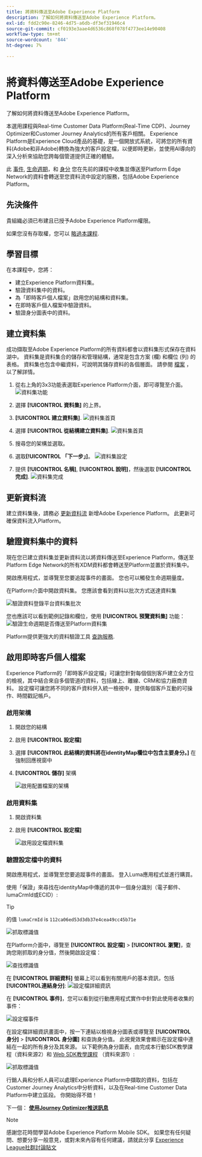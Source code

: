 ```yaml
---
title: 將資料傳送至Adobe Experience Platform
description: 了解如何將資料傳送至Adobe Experience Platform。
exl-id: fdd2c90e-8246-4d75-a6db-df3ef31946c4
source-git-commit: cf0193e3aae4d6536c868f078f4773ee14e90408
workflow-type: tm+mt
source-wordcount: '844'
ht-degree: 7%

---
```


# 將資料傳送至Adobe Experience Platform

了解如何將資料傳送至Adobe Experience Platform。

本選用課程與Real-time Customer Data Platform(Real-Time CDP)、Journey Optimizer和Customer Journey Analytics的所有客戶相關。 Experience Platform是Experience Cloud產品的基礎，是一個開放式系統，可將您的所有資料(Adobe和非Adobe)轉換為強大的客戶設定檔，以便即時更新，並使用AI導向的深入分析來協助您跨每個管道提供正確的體驗。

此 [事件](events.md), [生命週期](lifecycle-data.md)，和 [身分](identity.md) 您在先前的課程中收集並傳送至Platform Edge Network的資料會轉送至您資料流中設定的服務，包括Adobe Experience Platform。


## 先決條件

貴組織必須已布建且已授予Adobe Experience Platform權限。

如果您沒有存取權，您可以 [略過本課程](install-sdks.md).

## 學習目標

在本課程中，您將：

* 建立Experience Platform資料集。
* 驗證資料集中的資料。
* 為「即時客戶個人檔案」啟用您的結構和資料集。
* 在即時客戶個人檔案中驗證資料。
* 驗證身分圖表中的資料。


## 建立資料集

成功擷取至Adobe Experience Platform的所有資料都會以資料集形式保存在資料湖中。 資料集是資料集合的儲存和管理結構，通常是包含方案 (欄) 和欄位 (列) 的表格。 資料集也包含中繼資料，可說明其儲存資料的各個層面。 請參閱 [檔案](https://experienceleague.adobe.com/docs/experience-platform/catalog/datasets/overview.html?lang=zh-Hant) ，以了解詳情。

1. 從右上角的3x3功能表選取Experience Platform介面，即可導覽至介面。
   ![資料集功能](assets/mobile-dataset-menu.png)

1. 選擇 **[!UICONTROL 資料集]** 的上界。

1. **[!UICONTROL 建立資料集]**.
   ![資料集首頁](assets/mobile-dataset-home.png)

1. 選擇 **[!UICONTROL 從結構建立資料集]**.
   ![資料集首頁](assets/mobile-dataset-create.png)

1. 搜尋您的架構並選取。

1. 選取&#x200B;**[!UICONTROL 「下一步」]**。
   ![資料集設定](assets/mobile-dataset-configure.png)

1. 提供 **[!UICONTROL 名稱]**, **[!UICONTROL 說明]**，然後選取 **[!UICONTROL 完成]**.
   ![資料集完成](assets/mobile-dataset-finish.png)

## 更新資料流

建立資料集後，請務必 [更新資料流](create-datastream.md) 新增Adobe Experience Platform。 此更新可確保資料流入Platform。

## 驗證資料集中的資料

現在您已建立資料集並更新資料流以將資料傳送至Experience Platform，傳送至Platform Edge Network的所有XDM資料都會轉送至Platform並置於資料集中。

開啟應用程式，並導覽至您要追蹤事件的畫面。 您也可以觸發生命週期量度。

在Platform介面中開啟資料集。 您應該會看到資料以批次方式送達資料集

![驗證資料登錄平台資料集批次](assets/mobile-platform-dataset-batches.png)

您也應該可以看到範例記錄和欄位，使用 **[!UICONTROL 預覽資料集]** 功能：
![驗證生命週期是否傳送至Platform資料集](assets/mobile-lifecycle-platform-dataset.png)

Platform提供更強大的資料驗證工具 [查詢服務](https://experienceleague.adobe.com/docs/platform-learn/tutorials/queries/explore-data.html?lang=zh-Hant).

## 啟用即時客戶個人檔案

Experience Platform的「即時客戶設定檔」可讓您針對每個個別客戶建立全方位的檢視，其中結合來自多個管道的資料，包括線上、離線、CRM和協力廠商資料。 設定檔可讓您將不同的客戶資料併入統一檢視中，提供每個客戶互動的可操作、時間戳記帳戶。

### 啟用架構

1. 開啟您的結構
1. 啟用 **[!UICONTROL 設定檔]**
1. 選擇 **[!UICONTROL 此結構的資料將在identityMap欄位中包含主要身分。]** 在強制回應視窗中
1. **[!UICONTROL 儲存]** 架構

   ![啟用配置檔案的架構](assets/mobile-platform-profile-schema.png)

### 啟用資料集

1. 開啟資料集
1. 啟用 **[!UICONTROL 設定檔]**

   ![啟用設定檔資料集](assets/mobile-platform-profile-dataset.png)

### 驗證設定檔中的資料

開啟應用程式，並導覽至您要追蹤事件的畫面。 登入Luma應用程式並進行購買。

使用「保證」來尋找在identityMap中傳遞的其中一個身分識別（電子郵件、lumaCrmId或ECID）:

>[!TIP]
>
>   的值 `lumaCrmId` is `112ca06ed53d3db37e4cea49cc45b71e`


![抓取標識值](assets/mobile-platform-identity.png)

在Platform介面中，導覽至 **[!UICONTROL 設定檔]** > **[!UICONTROL 瀏覽]**，查詢您剛抓取的身分值，然後開啟設定檔：

![查找標識值](assets/mobile-platform-profile-lookup.png)

在 **[!UICONTROL 詳細資料]** 螢幕上可以看到有關用戶的基本資訊，包括 **[!UICONTROL **&#x200B;連結身分&#x200B;**]**:
![設定檔詳細資訊](assets/mobile-platform-profile-details.png)

在 **[!UICONTROL 事件]**，您可以看到從行動應用程式實作中針對此使用者收集的事件：

![設定檔事件](assets/mobile-platform-profile-events.png)


在設定檔詳細資訊畫面中，按一下連結以檢視身分圖表或導覽至 **[!UICONTROL 身分]** > **[!UICONTROL 身分圖]** 和查詢身分值。 此視覺效果會顯示在設定檔中連結在一起的所有身分及其來源。 以下範例為身分圖表，由完成本行動SDK教學課程（資料來源2）和 [Web SDK教學課程](https://experienceleague.adobe.com/docs/platform-learn/implement-web-sdk/overview.html?lang=zh-Hant) （資料來源1）:

![抓取標識值](assets/mobile-platform-profile-identitygraph.png)

行銷人員和分析人員可以處理Experience Platform中擷取的資料，包括在Customer Journey Analytics中分析資料，以及在Real-time Customer Data Platform中建立區段。 你開始得不錯！

下一個： **[使用Journey Optimizer推送訊息](journey-optimizer-push.md)**

>[!NOTE]
>
>感謝您花時間學習Adobe Experience Platform Mobile SDK。 如果您有任何疑問、想要分享一般意見，或對未來內容有任何建議，請就此分享 [Experience League社群討論貼文](https://experienceleaguecommunities.adobe.com/t5/adobe-experience-platform-launch/tutorial-discussion-implement-adobe-experience-cloud-in-mobile/td-p/443796)
